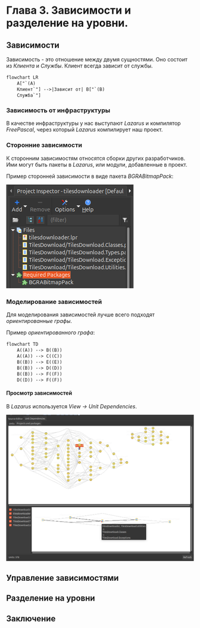 # Глава 3. Зависимости и разделение на уровни.

## Зависимости

Зависимость - это отношение между двумя сущностями. Оно состоит из *Клиента* и *Службы*. Клиент всегда зависит от службы.

```mermaid
flowchart LR
    A["`(A)
	Клиент`"] -->|Зависит от| B["`(B)
	Служба`"]
```

### Зависимость от инфраструктуры

В качестве инфраструктуры у нас выступают *Lazarus* и компилятор *FreePascal*, через который *Lazarus* компилирует наш проект.

### Сторонние зависимости

К сторонним зависимостям относятся сборки других разработчиков. Ими могут быть пакеты в *Lazarus*, или модули, добавленные в проект.

Пример сторонней зависимости в виде пакета *BGRABitmapPack*:

![](media/dependencie_bgrabitmappack.png) 

### Моделирование зависимостей

Для моделирования зависимостей лучше всего подходят *ориентированные графы*.

Пример *ориентированного графа*:
```mermaid
flowchart TD
	A((A)) --> B((B))
	A((A)) --> C((C))
	B((B)) --> E((E))
	B((B)) --> D((D))
	B((B)) --> F((F))
	D((D)) --> F((F))
```

#### Просмотр зависимостей

В *Lazarus* используется *View -> Unit Dependencies*.

![](media/unitdependencies.png)

## Управление зависимостями


## Разделение на уровни


## Заключение